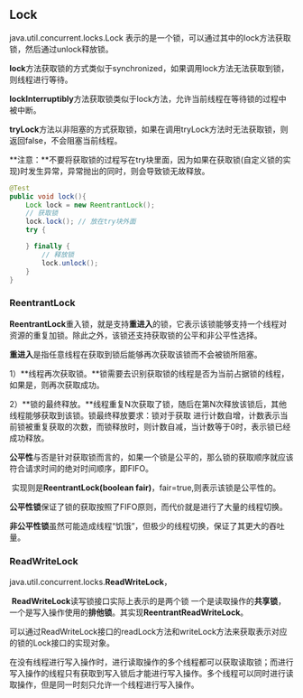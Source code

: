 





## **Lock**

 

   java.util.concurrent.locks.Lock   表示的是一个锁，可以通过其中的lock方法获取锁，然后通过unlock释放锁。   

​	**lock**方法获取锁的方式类似于synchronized，如果调用lock方法无法获取到锁，则线程进行等待。   	

​	**lockInterruptibly**方法获取锁类似于lock方法，允许当前线程在等待锁的过程中被中断。   

​	**tryLock**方法以非阻塞的方式获取锁，如果在调用tryLock方法时无法获取锁，则返回false，不会阻塞当前线程。   

 

**注意：**不要将获取锁的过程写在try块里面，因为如果在获取锁(自定义锁的实现)时发生异常，异常抛出的同时，则会导致锁无故释放。

```java
@Test
public void lock(){
	Lock lock = new ReentrantLock();
	// 获取锁
	lock.lock(); // 放在try块外面
	try {

	} finally {
		// 释放锁
		lock.unlock();
	}
}
```



 

 

### **ReentrantLock**

 

   **ReentrantLock**重入锁，就是支持**重进入**的锁，它表示该锁能够支持一个线程对资源的重复加锁。除此之外，该锁还支持获取锁的公平和非公平性选择。       

​	**重进入**是指任意线程在获取到锁后能够再次获取该锁而不会被锁所阻塞。   

​		1）**线程再次获取锁。**锁需要去识别获取锁的线程是否为当前占据锁的线程，如果是，则再次获取成功。   

​		2）**锁的最终释放。**线程重复N次获取了锁，随后在第N次释放该锁后，其他线程能够获取到该锁。锁最终释放要求：锁对于获取   进行计数自增，计数表示当前锁被重复获取的次数，而锁释放时，则计数自减，当计数等于0时，表示锁已经成功释放。       

​	**公平性**与否是针对获取锁而言的，如果一个锁是公平的，那么锁的获取顺序就应该符合请求时间的绝对时间顺序，即FIFO。   

​	实现则是**ReentrantLock(boolean fair)**，fair=true,则表示该锁是公平性的。   

​	**公平性锁**保证了锁的获取按照了FIFO原则，而代价就是进行了大量的线程切换。

​	**非公平性锁**虽然可能造成线程“饥饿”，但极少的线程切换，保证了其更大的吞吐量。   

 

 

 

### **ReadWriteLock**

 

   java.util.concurrent.locks.**ReadWriteLock**， 

​	**ReadWriteLock**读写锁接口实际上表示的是两个锁   一个是读取操作的**共享锁**，一个是写入操作使用的**排他锁**。其实现**ReentrantReadWriteLock**。   

​	可以通过ReadWriteLock接口的readLock方法和writeLock方法来获取表示对应的锁的Lock接口的实现对象。

​	在没有线程进行写入操作时，进行读取操作的多个线程都可以获取读取锁；而进行写入操作的线程只有获取到写入锁后才能进行写入操作。多个线程可以同时进行读取操作，但是同一时刻只允许一个线程进行写入操作。   

 

